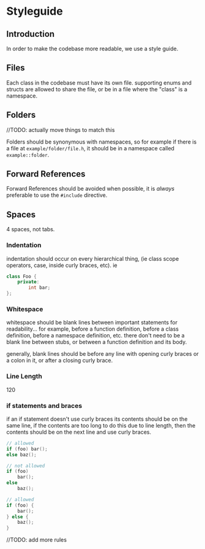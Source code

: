 
# Styleguide

## Introduction

In order to make the codebase more readable, we use a style guide.

## Files

Each class in the codebase must have its own file.
supporting enums and structs are allowed to share the file,
or be in a file where the "class" is a namespace.

## Folders

//TODO: actually move things to match this

Folders should be synonymous with namespaces, so for example if there is a file at `example/folder/file.h`,
it should be in a namespace called `example::folder`.

## Forward References

Forward References should be avoided when possible, it is *always* preferable to use the `#include` directive.

## Spaces

4 spaces, not tabs.

### Indentation

indentation should occur on every hierarchical thing, (ie class scope operators, case, inside curly braces, etc).
ie
```cpp
class Foo {
    private:
        int bar;
};
```

### Whitespace

whitespace should be blank lines between important statements for readability...
for example, before a function definition, before a class definition, before a namespace definition, etc.
there don't need to be a blank line between stubs, or between a function definition and its body.

generally, blank lines should be before any line with opening curly braces or a colon in it, or after a closing curly brace.

### Line Length

120

### if statements and braces

if an if statement doesn't use curly braces its contents should be on the same line,
if the contents are too long to do this due to line length,
then the contents should be on the next line and use curly braces.

```cpp
// allowed
if (foo) bar();
else baz();

// not allowed
if (foo)
    bar();
else
    baz();

// allowed
if (foo) {
    bar();
} else {
    baz();
}
```

//TODO: add more rules